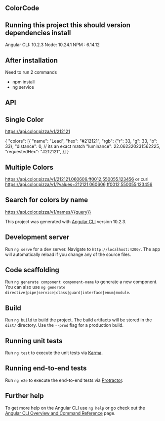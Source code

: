 ## ColorCode
## Running this project this should version dependencies install

Angular CLI: 10.2.3
Node: 10.24.1
NPM : 6.14.12

## After installation

Need to run 2 commands

- npm install
- ng service

## API

## Single Color

 https://api.color.pizza/v1/212121

{
  "colors": [{
    "name": "Lead",
    "hex": "#212121",
    "rgb": {"r": 33, "g": 33, "b": 33},
    "distance": 0, // its an exact match
    "luminance": 22.062320231562225,
    "requestedHex": "#212121",
  }]
}

## Multiple Colors

https://api.color.pizza/v1/212121,060606,ff0012,550055,123456 or curl https://api.color.pizza/v1/?values=212121,060606,ff0012,550055,123456

## Search for colors by name

https://api.color.pizza/v1/names/{{query}}



This project was generated with [Angular CLI](https://github.com/angular/angular-cli) version 10.2.3.

## Development server

Run `ng serve` for a dev server. Navigate to `http://localhost:4200/`. The app will automatically reload if you change any of the source files.

## Code scaffolding

Run `ng generate component component-name` to generate a new component. You can also use `ng generate directive|pipe|service|class|guard|interface|enum|module`.

## Build

Run `ng build` to build the project. The build artifacts will be stored in the `dist/` directory. Use the `--prod` flag for a production build.

## Running unit tests

Run `ng test` to execute the unit tests via [Karma](https://karma-runner.github.io).

## Running end-to-end tests

Run `ng e2e` to execute the end-to-end tests via [Protractor](http://www.protractortest.org/).

## Further help

To get more help on the Angular CLI use `ng help` or go check out the [Angular CLI Overview and Command Reference](https://angular.io/cli) page.

